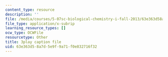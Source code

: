 ```yaml
---
content_type: resource
description: ''
file: /media/courses/5-07sc-biological-chemistry-i-fall-2013/63e363d58a7d5e9f9a71f0e832716f32_BYhaXjwgn5I.vtt
file_type: application/x-subrip
learning_resource_types: []
ocw_type: OCWFile
resourcetype: Other
title: 3play caption file
uid: 63e363d5-8a7d-5e9f-9a71-f0e832716f32
---
```

